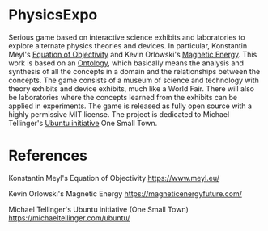# PhysicsExpo
Serious game based on interactive science exhibits and laboratories to explore alternate physics theories and devices. In particular, Konstantin Meyl's [Equation of Objectivity](https://www.meyl.eu/) and Kevin Orlowski's [Magnetic Energy](https://magneticenergyfuture.com/). This work is based on an [Ontology](https://en.wikipedia.org/wiki/Ontology), which basically means the analysis and synthesis of all the concepts in a domain and the relationships between the concepts. The game consists of a museum of science and technology with theory exhibits and device exhibits, much like a World Fair. There will also be laboratories where the concepts learned from the exhibits can be applied in experiments. The game is released as fully open source with a highly permissive MIT license. The project is dedicated to Michael Tellinger's [Ubuntu initiative](https://michaeltellinger.com/ubuntu/) One Small Town.

# References
Konstantin Meyl's Equation of Objectivity
https://www.meyl.eu/

Kevin Orlowski's Magnetic Energy
https://magneticenergyfuture.com/

Michael Tellinger's Ubuntu initiative (One Small Town)
https://michaeltellinger.com/ubuntu/
